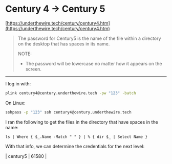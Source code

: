 # Century 4 -> Century 5

[https://underthewire.tech/century/century4.htm](https://underthewire.tech/century/century4.htm)

> The password for Century5 is the name of the file within a directory on the desktop that has spaces in its name.
> 
> NOTE:
> - The password will be lowercase no matter how it appears on the screen.

-----------------

I log in with:

```bash
plink century4@century.underthewire.tech -pw "123" -batch
```

On Linux:

```bash
sshpass -p "123" ssh century4@century.underthewire.tech
```


I ran the following to get the files in the directory that have spaces in the name:


```
ls | Where { $_.Name -Match " " } | % { dir $_ | Select Name }
```

With that info, we can determine the credentials for the next level:

| century5 | 61580 | 